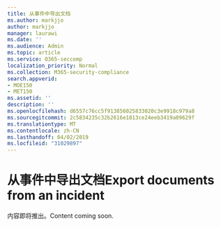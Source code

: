 ```yaml
---
title: 从事件中导出文档
ms.author: markjjo
author: markjjo
manager: laurawi
ms.date: ''
ms.audience: Admin
ms.topic: article
ms.service: O365-seccomp
localization_priority: Normal
ms.collection: M365-security-compliance
search.appverid:
- MOE150
- MET150
ms.assetid: ''
description: ''
ms.openlocfilehash: d6557c76cc5f913856025833020c3e9918c979a8
ms.sourcegitcommit: 2c5834235c32b2616e1813ce24eeb3419a09629f
ms.translationtype: MT
ms.contentlocale: zh-CN
ms.lasthandoff: 04/02/2019
ms.locfileid: "31029897"
---
```

# <a name="export-documents-from-an-incident"></a><span data-ttu-id="35dec-102">从事件中导出文档</span><span class="sxs-lookup"><span data-stu-id="35dec-102">Export documents from an incident</span></span>

<span data-ttu-id="35dec-103">内容即将推出。</span><span class="sxs-lookup"><span data-stu-id="35dec-103">Content coming soon.</span></span>